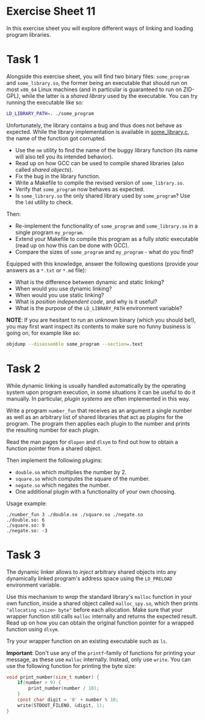 # Exercise Sheet 11

In this exercise sheet you will explore different ways of linking and loading
program libraries.

# Task 1

Alongside this exercise sheet, you will find two binary files: `some_program`
and `some_library.so`, the former being an executable that should run on most
`x86_64` Linux machines (and in particular is guaranteed to run on ZID-GPL), while
the latter is a _shared library_ used by the executable.
You can try running the executable like so:

```bash
LD_LIBRARY_PATH=. ./some_program
```

Unfortunately, the library contains a bug and thus does not behave as expected.
While the library implementation is available in
[some_library.c](some_library.c), the name of the function got corrupted.

- Use the `nm` utility to find the name of the buggy library function (its name
  will also tell you its intended behavior).
- Read up on how GCC can be used to compile shared libraries (also called
  _shared objects_).
- Fix the bug in the library function.
- Write a Makefile to compile the revised version of `some_library.so`.
- Verify that `some_program` now behaves as expected.
- Is `some_library.so` the only shared library used by `some_program`? Use the
  `ldd` utility to check.

Then:

- Re-implement the functionality of `some_program` and `some_library.so` in a
  single program `my_program`.
- Extend your Makefile to compile this program as a fully _static_ executable
  (read up on how this can be done with GCC).
- Compare the sizes of `some_program` and `my_program` - what do you find?

Equipped with this knowledge, answer the following questions (provide your
answers as a `*.txt` or `*.md` file):

- What is the difference between dynamic and static linking?
- When would you use dynamic linking?
- When would you use static linking?
- What is _position independent code_, and why is it useful?
- What is the purpose of the `LD_LIBRARY_PATH` environment variable?

**NOTE**: If you are hesitant to run an unknown binary (which you should be!),
you may first want inspect its contents to make sure no funny business is
going on, for example like so:

```bash
objdump --disassemble some_program --section=.text
```

# Task 2

While dynamic linking is usually handled automatically by the operating system
upon program execution, in some situations it can be useful to do it manually.
In particular, _plugin systems_ are often implemented in this way.

Write a program `number_fun` that receives as an argument a single number as
well as an arbitrary list of shared libraries that act as _plugins_ for the
program. The program then applies each plugin to the number and prints the
resulting number for each plugin.

Read the man pages for `dlopen` and `dlsym` to find out how to obtain a function
pointer from a shared object.

Then implement the following plugins:

- `double.so` which multiplies the number by 2.
- `square.so` which computes the square of the number.
- `negate.so` which negates the number.
- One additional plugin with a functionality of your own choosing.

Usage example:

```
./number_fun 3 ./double.so ./square.so ./negate.so
./double.so: 6
./square.so: 9
./negate.so: -3
```

# Task 3

The dynamic linker allows to _inject_ arbitrary shared objects into any
dynamically linked program's address space using the `LD_PRELOAD` environment
variable.

Use this mechanism to _wrap_ the standard library's `malloc` function in your
own function, inside a shared object called `malloc_spy.so`, which then prints
`"allocating <size> byte"` before each allocation. Make sure that your wrapper
function still calls `malloc` internally and returns the expected result. Read
up on how you can obtain the original function pointer for a wrapped function
using `dlsym`.

Try your wrapper function on an existing executable such as `ls`.

**Important**: Don't use any of the `printf`-family of functions for printing
your message, as these use `malloc` internally. Instead, only use `write`. You
can use the following function for printing the byte size:

```c
void print_number(size_t number) {
	if(number > 9) {
		print_number(number / 10);
	}
	const char digit = '0' + number % 10;
	write(STDOUT_FILENO, &digit, 1);
}
```

